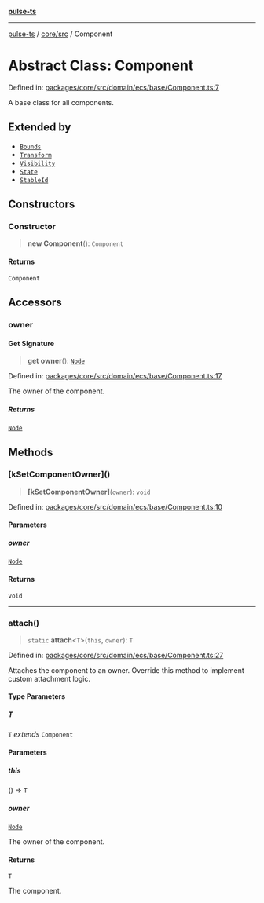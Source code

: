 [**pulse-ts**](../../../README.md)

***

[pulse-ts](../../../README.md) / [core/src](../README.md) / Component

# Abstract Class: Component

Defined in: [packages/core/src/domain/ecs/base/Component.ts:7](https://github.com/jlehett/pulse-ts/blob/4869ef2c4af7bf37d31e2edd2d6d1ba148133fb2/packages/core/src/domain/ecs/base/Component.ts#L7)

A base class for all components.

## Extended by

- [`Bounds`](Bounds.md)
- [`Transform`](Transform.md)
- [`Visibility`](Visibility.md)
- [`State`](State.md)
- [`StableId`](StableId.md)

## Constructors

### Constructor

> **new Component**(): `Component`

#### Returns

`Component`

## Accessors

### owner

#### Get Signature

> **get** **owner**(): [`Node`](Node.md)

Defined in: [packages/core/src/domain/ecs/base/Component.ts:17](https://github.com/jlehett/pulse-ts/blob/4869ef2c4af7bf37d31e2edd2d6d1ba148133fb2/packages/core/src/domain/ecs/base/Component.ts#L17)

The owner of the component.

##### Returns

[`Node`](Node.md)

## Methods

### \[kSetComponentOwner\]()

> **\[kSetComponentOwner\]**(`owner`): `void`

Defined in: [packages/core/src/domain/ecs/base/Component.ts:10](https://github.com/jlehett/pulse-ts/blob/4869ef2c4af7bf37d31e2edd2d6d1ba148133fb2/packages/core/src/domain/ecs/base/Component.ts#L10)

#### Parameters

##### owner

[`Node`](Node.md)

#### Returns

`void`

***

### attach()

> `static` **attach**\<`T`\>(`this`, `owner`): `T`

Defined in: [packages/core/src/domain/ecs/base/Component.ts:27](https://github.com/jlehett/pulse-ts/blob/4869ef2c4af7bf37d31e2edd2d6d1ba148133fb2/packages/core/src/domain/ecs/base/Component.ts#L27)

Attaches the component to an owner. Override this method to implement
custom attachment logic.

#### Type Parameters

##### T

`T` *extends* `Component`

#### Parameters

##### this

() => `T`

##### owner

[`Node`](Node.md)

The owner of the component.

#### Returns

`T`

The component.

